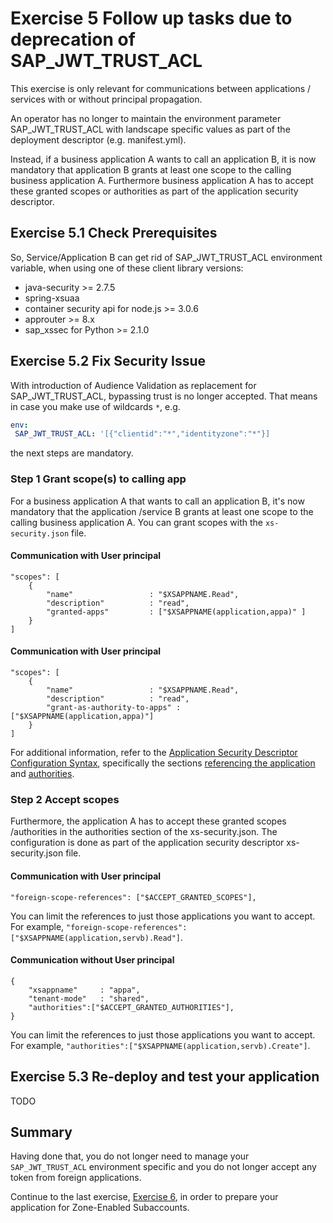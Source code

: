 # Exercise 5 Follow up tasks due to deprecation of SAP_JWT_TRUST_ACL

This exercise is only relevant for communications between applications / services with or without principal propagation.

An operator has no longer to maintain the environment parameter SAP_JWT_TRUST_ACL with landscape specific values as part of the deployment descriptor (e.g. manifest.yml).

Instead, if a business application A wants to call an application B, it is now mandatory that application B grants at least one scope to the calling business application A. Furthermore business application A has to accept these granted scopes or authorities as part of the application security descriptor.

## Exercise 5.1 Check Prerequisites
So, Service/Application B can get rid of SAP_JWT_TRUST_ACL environment variable, when using one of these client library versions:

- java-security >= 2.7.5
- spring-xsuaa
- container security api for node.js >= 3.0.6
- approuter >= 8.x
- sap_xssec for Python >= 2.1.0 

## Exercise 5.2 Fix Security Issue

With introduction of Audience Validation as replacement for SAP_JWT_TRUST_ACL, bypassing trust is no longer accepted. That means in case you make use of wildcards ``*``, e.g.
 ```yml
env:
  SAP_JWT_TRUST_ACL: '[{"clientid":"*","identityzone":"*"}]
```

 the next steps are mandatory.
 
### Step 1 Grant scope(s) to calling app
For a business application A that wants to call an application B, it's now mandatory that the application /service B grants at least one scope to the calling business application A. 
You can grant scopes with the `xs-security.json` file. 

#### Communication with User principal
```
"scopes": [
	{
		"name"                 : "$XSAPPNAME.Read",
		"description"          : "read",
		"granted-apps"         : ["$XSAPPNAME(application,appa)" ] 
	}
]
```

#### Communication with User principal
```
"scopes": [
	{
		"name"                 : "$XSAPPNAME.Read",
		"description"          : "read",
		"grant-as-authority-to-apps" : ["$XSAPPNAME(application,appa)"]
	}
]
```

For additional information, refer to the [Application Security Descriptor Configuration Syntax](https://help.sap.com/viewer/65de2977205c403bbc107264b8eccf4b/Cloud/en-US/517895a9612241259d6941dbf9ad81cb.html), specifically the sections [referencing the application](https://help.sap.com/viewer/65de2977205c403bbc107264b8eccf4b/Cloud/en-US/517895a9612241259d6941dbf9ad81cb.html#loio517895a9612241259d6941dbf9ad81cb__section_fm2_wsk_pdb) and [authorities](https://help.sap.com/viewer/65de2977205c403bbc107264b8eccf4b/Cloud/en-US/517895a9612241259d6941dbf9ad81cb.html#loio517895a9612241259d6941dbf9ad81cb__section_d1m_1nq_zy). 

### Step 2 Accept scopes
Furthermore, the application A has to accept these granted scopes /authorities in the authorities section of the xs-security.json. The configuration is done as part of the application security descriptor xs-security.json file.

#### Communication with User principal
```
"foreign-scope-references": ["$ACCEPT_GRANTED_SCOPES"],       
```
You can limit the references to just those applications you want to accept. For example, `"foreign-scope-references": ["$XSAPPNAME(application,servb).Read"]`.

#### Communication without User principal
```
{
    "xsappname"     : "appa",
    "tenant-mode"   : "shared",
    "authorities":["$ACCEPT_GRANTED_AUTHORITIES"],
}
```
You can limit the references to just those applications you want to accept. For example, `"authorities":["$XSAPPNAME(application,servb).Create"]`.

## Exercise 5.3 Re-deploy and test your application

TODO

## Summary

Having done that, you do not longer need to manage your `SAP_JWT_TRUST_ACL` environment specific and you do not longer accept any token from foreign applications.

Continue to the last exercise, [Exercise 6](/exercises/zone_enablement), in order to prepare your application for Zone-Enabled Subaccounts.
